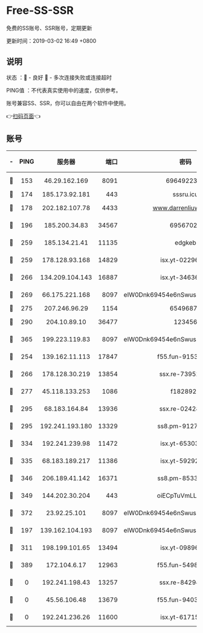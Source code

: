 # Free-SS-SSR

免费的SS账号、SSR账号，定期更新

更新时间：2019-03-02 16:49 +0800

## 说明

状态     ：🙂 - 良好 🙁 - 多次连接失败或连接超时

PING值   ：不代表真实使用中的速度，仅供参考。

账号兼容SS、SSR，你可以自由在两个软件中使用。

👉[扫码页面](https://liesauer.github.io/free-ss-ssr.github.io/)👈

## 账号

|-|PING|服务器|端口|密码|加密方式|区域|
|:----:|:----:|:-----:|-----:|:----:|:----:|:----:|
|🙂|153|46.29.162.169|8091|6964922356|aes-256-cfb|RU|
|🙂|174|185.173.92.181|443|sssru.icu|rc4-md5|RU|
|🙂|178|202.182.107.78|4433|www.darrenliuwei.com|aes-256-cfb|JP|
|🙂|196|185.200.34.83|34567|69567020|aes-256-cfb|US|
|🙂|259|185.134.21.41|11135|edgkeb|aes-256-cfb|GB|
|🙂|259|178.128.93.168|14829|isx.yt-02296578|aes-256-cfb|SG|
|🙂|266|134.209.104.143|16887|isx.yt-34636284|aes-256-cfb|SG|
|🙂|269|66.175.221.168|8097|eIW0Dnk69454e6nSwuspv9DmS201tQ0D|aes-256-cfb|US|
|🙂|275|207.246.96.29|1154|65496879|chacha20|US|
|🙂|290|204.10.89.10|36477|123456|aes-256-cfb|US|
|🙂|365|199.223.119.83|8097|eIW0Dnk69454e6nSwuspv9DmS201tQ0D|aes-256-cfb|US|
|🙂|254|139.162.11.113|17847|f55.fun-91530926|aes-256-cfb|SG|
|🙂|266|178.128.30.219|13854|ssx.re-73952571|aes-256-cfb|SG|
|🙂|277|45.118.133.253|1086|f1828920|aes-256-cfb|SG|
|🙂|295|68.183.164.84|13936|ssx.re-02428773|aes-256-cfb|US|
|🙂|295|192.241.193.180|13329|ss8.pm-91273278|aes-256-cfb|US|
|🙂|334|192.241.239.98|11472|isx.yt-65303536|aes-256-cfb|US|
|🙂|335|68.183.189.217|11386|isx.yt-59292721|aes-256-cfb|SG|
|🙂|346|206.189.41.142|16371|ss8.pm-85330521|aes-256-cfb|SG|
|🙂|349|144.202.30.204|443|oiECpTuVmLLxk4Ts|aes-256-cfb|US|
|🙂|372|23.92.25.101|8097|eIW0Dnk69454e6nSwuspv9DmS201tQ0D|aes-256-cfb|US|
|🙁|197|139.162.104.193|8097|eIW0Dnk69454e6nSwuspv9DmS201tQ0D|aes-256-cfb|JP|
|🙁|311|198.199.101.65|13494|isx.yt-09896411|aes-256-cfb|US|
|🙁|389|172.104.6.17|12963|f55.fun-54984893|aes-256-cfb|US|
|🙁|0|192.241.198.43|13257|ssx.re-84294373|aes-256-cfb|US|
|🙁|0|45.56.106.48|13679|f55.fun-94035018|aes-256-cfb|US|
|🙁|0|192.241.236.26|11600|isx.yt-61715029|aes-256-cfb|US|
